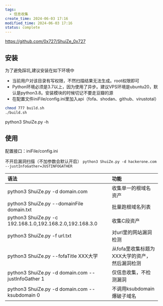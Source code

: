 ```yaml
---
tags:
  - 信息收集
create_time: 2024-06-03 17:16
modified_time: 2024-06-03 17:16
status: complete
---
```

https://github.com/0x727/ShuiZe_0x727
## 安装
为了避免踩坑,建议安装在如下环境中

- 当前用户对该目录有写权限，不然扫描结果无法生成。root权限即可
- Python环境必须是3.7以上，因为使用了异步。建议VPS环境是ubuntu20，默认是python3.8。安装模块的时候切记不要走豆瓣的源
- 在配置文件iniFile/config.ini里加入api（fofa、shodan、github、virustotal）

```bash
chmod 777 build.sh
./build.sh
```

python3 ShuiZe.py -h


## 使用

配置接口：iniFile/config.ini

不开启漏洞扫描（不加参数会默认开启）
`python3 ShuiZe.py -d hackerone.com --justInfoGather=JUSTINFOGATHER`

| 语法                                                       | 功能                         |
| :------------------------------------------------------- | :------------------------- |
| python3 ShuiZe.py -d domain.com                          | 收集单一的根域名资产                 |
| python3 ShuiZe.py --domainFile domain.txt                | 批量跑根域名列表                   |
| python3 ShuiZe.py -c 192.168.1.0,192.168.2.0,192.168.3.0 | 收集C段资产                     |
| python3 ShuiZe.py -f url.txt                             | 对url里的网站漏洞检测               |
| python3 ShuiZe.py --fofaTitle XXX大学                      | 从fofa里收集标题为XXX大学的资产，然后漏洞检测 |
| python3 ShuiZe.py -d domain.com --justInfoGather 1       | 仅信息收集，不检测漏洞                |
| python3 ShuiZe.py -d domain.com --ksubdomain 0           | 不调用ksubdomain爆破子域名         |

